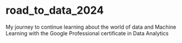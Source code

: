 # road_to_data_2024
My journey to continue learning about the world of data and Machine Learning with the Google Professional certificate in Data Analytics
